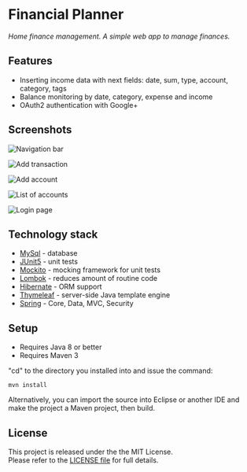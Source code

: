 # Financial Planner #
*Home finance management.  A simple web app to manage finances.*

## Features ##

* Inserting income data with next fields: date, sum, type, account, category, tags
* Balance monitoring by date, category, expense and income
* OAuth2 authentication with Google+

## Screenshots
![Navigation bar](https://i.gyazo.com/c144f492fbcae186ed16ed9e06f836fc.png)

![Add transaction](https://i.gyazo.com/e52cd7100531cdf61896daaa60b1640d.png)

![Add account](https://i.gyazo.com/217023f2db656a2c5694125b84b65946.png)

![List of accounts](https://i.gyazo.com/388425d28230124018b9dafb06b427d3.png)

![Login page](https://i.gyazo.com/80176342a52aeba17f81ab8a3fa5ea0d.png)

## Technology stack
* [MySql](https://www.mysql.com) - database
* [JUnit5](https://github.com/junit-team/junit5) - unit tests
* [Mockito](https://github.com/mockito/mockito) - mocking framework for unit tests
* [Lombok](https://github.com/rzwitserloot/lombok) - reduces amount of routine code
* [Hibernate](https://github.com/hibernate/hibernate-orm) - ORM support
* [Thymeleaf](https://github.com/thymeleaf) - server-side Java template engine
* [Spring](https://github.com/spring-projects/spring-framework) - Core, Data, MVC, Security

## Setup ##
* Requires Java 8 or better
* Requires Maven 3

"cd" to the directory you installed into and issue the command:

    mvn install

Alternatively, you can import the source into Eclipse or another IDE and make the project a Maven project, then build.

## License

This project is released under the the MIT License. <br/> Please refer to the [LICENSE file](LICENSE) for full details.
